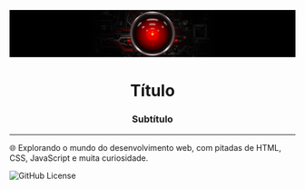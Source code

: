 ![](banner.jpg)
<h1 align="center">Título</h1>
<h3 align="center">Subtítulo</h3>
<hr>
🌐 Explorando o mundo do desenvolvimento web, com pitadas de HTML, CSS, JavaScript e muita curiosidade. 

![GitHub License](https://img.shields.io/github/license/deyzzi/senac-tat)

